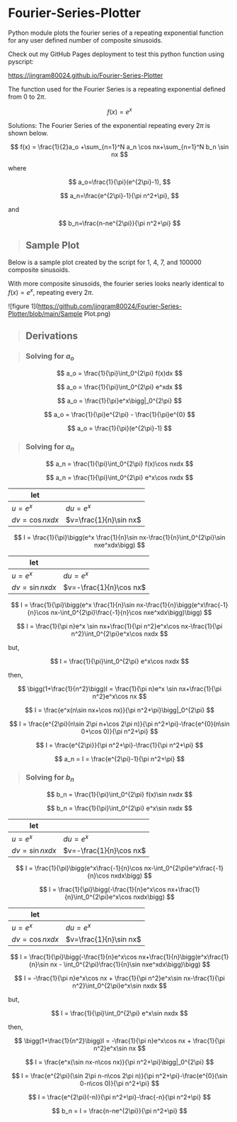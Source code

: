# Fourier-Series-Plotter
 Python module plots the fourier series of a repeating exponential function for any user defined number of composite sinusoids.

 Check out my GitHub Pages deployment to test this python function using pyscript:

 https://jingram80024.github.io/Fourier-Series-Plotter

The function used for the Fourier Series is a repeating exponential defined from 0 to $2\pi$.

$$
f(x) = e^{x}
$$

Solutions:
The Fourier Series of the exponential repeating every $2\pi$ is shown below.

$$
f(x) = \frac{1}{2}a_o +\sum_{n=1}^N a_n \cos nx+\sum_{n=1}^N b_n \sin nx
$$

where

$$
a_o=\frac{1}{\pi}(e^{2\pi}-1),
$$

$$
a_n=\frac{e^{2\pi}-1}{\pi n^2+\pi},
$$

and

$$
b_n=\frac{n-ne^{2\pi}}{\pi n^2+\pi}
$$

>## Sample Plot

Below is a sample plot created by the script for 1, 4, 7, and 100000 composite sinusoids.

With more composite sinusoids, the fourier series looks nearly identical to $f(x)=e^x$, repeating every $2\pi$.

![figure 1](https://github.com/jingram80024/Fourier-Series-Plotter/blob/main/Sample Plot.png)

>## Derivations

>### Solving for $a_o$

$$
a_o = \frac{1}{\pi}\int_0^{2\pi} f(x)dx
$$

$$
a_o = \frac{1}{\pi}\int_0^{2\pi} e^xdx
$$

$$
a_o = \frac{1}{\pi}e^x\bigg|_0^{2\pi}
$$

$$
a_o = \frac{1}{\pi}e^{2\pi} - \frac{1}{\pi}e^{0}
$$

$$
a_o = \frac{1}{\pi}(e^{2\pi}-1)
$$

>### Solving for $a_n$

$$
a_n = \frac{1}{\pi}\int_0^{2\pi} f(x)\cos nxdx
$$

$$
a_n = \frac{1}{\pi}\int_0^{2\pi} e^x\cos nxdx
$$

|let||
|-|-|
| $u=e^x$ | $du=e^x$ |
| $dv=\cos nxdx$ | $v=\frac{1}{n}\sin nx$ |

$$
I = \frac{1}{\pi}\bigg(e^x \frac{1}{n}\sin nx-\frac{1}{n}\int_0^{2\pi}\sin nxe^xdx\bigg)
$$

|let||
|-|-|
| $u=e^x$ | $du=e^x$ |
| $dv=\sin nxdx$ | $v=-\frac{1}{n}\cos nx$ |

$$
I = \frac{1}{\pi}\bigg(e^x \frac{1}{n}\sin nx-\frac{1}{n}\bigg(e^x\frac{-1}{n}\cos nx-\int_0^{2\pi}\frac{-1}{n}\cos nxe^xdx\bigg)\bigg)
$$

$$
I = \frac{1}{\pi n}e^x \sin nx+\frac{1}{\pi n^2}e^x\cos nx-\frac{1}{\pi n^2}\int_0^{2\pi}e^x\cos nxdx
$$

but,

$$
I = \frac{1}{\pi}\int_0^{2\pi} e^x\cos nxdx
$$

then,

$$
\bigg(1+\frac{1}{n^2}\bigg)I = \frac{1}{\pi n}e^x \sin nx+\frac{1}{\pi n^2}e^x\cos nx
$$

$$
I = \frac{e^x(n\sin nx+\cos nx)}{\pi n^2+\pi}\bigg|_0^{2\pi}
$$

$$
I = \frac{e^{2\pi}(n\sin 2\pi n+\cos 2\pi n)}{\pi n^2+\pi}-\frac{e^{0}(n\sin 0+\cos 0)}{\pi n^2+\pi}
$$

$$
I = \frac{e^{2\pi}}{\pi n^2+\pi}-\frac{1}{\pi n^2+\pi}
$$

$$
a_n = I = \frac{e^{2\pi}-1}{\pi n^2+\pi}
$$

>### Solving for $b_n$

$$
b_n = \frac{1}{\pi}\int_0^{2\pi} f(x)\sin nxdx
$$

$$
b_n = \frac{1}{\pi}\int_0^{2\pi} e^x\sin nxdx
$$

|let||
|-|-|
| $u=e^x$ | $du=e^x$ |
| $dv=\sin nxdx$ | $v=-\frac{1}{n}\cos nx$ |

$$
I = \frac{1}{\pi}\bigg(e^x\frac{-1}{n}\cos nx-\int_0^{2\pi}e^x\frac{-1}{n}\cos nxdx\bigg)
$$

$$
I = \frac{1}{\pi}\bigg(-\frac{1}{n}e^x\cos nx+\frac{1}{n}\int_0^{2\pi}e^x\cos nxdx\bigg)
$$

|let||
|-|-|
| $u=e^x$ | $du=e^x$ |
| $dv=\cos nxdx$ | $v=\frac{1}{n}\sin nx$ |

$$
I = \frac{1}{\pi}\bigg(-\frac{1}{n}e^x\cos nx+\frac{1}{n}\bigg(e^x\frac{1}{n}\sin nx - \int_0^{2\pi}\frac{1}{n}\sin nxe^xdx\bigg)\bigg)
$$

$$
I = -\frac{1}{\pi n}e^x\cos nx + \frac{1}{\pi n^2}e^x\sin nx-\frac{1}{\pi n^2}\int_0^{2\pi}e^x\sin nxdx
$$

but,

$$
I = \frac{1}{\pi}\int_0^{2\pi} e^x\sin nxdx
$$

then,

$$
\bigg(1+\frac{1}{n^2}\bigg)I = -\frac{1}{\pi n}e^x\cos nx + \frac{1}{\pi n^2}e^x\sin nx
$$

$$
I = \frac{e^x(\sin nx-n\cos nx)}{\pi n^2+\pi}\bigg|_0^{2\pi}
$$

$$
I = \frac{e^{2\pi}(\sin 2\pi n-n\cos 2\pi n)}{\pi n^2+\pi}-\frac{e^{0}(\sin 0-n\cos 0)}{\pi n^2+\pi}
$$

$$
I = \frac{e^{2\pi}(-n)}{\pi n^2+\pi}-\frac{-n}{\pi n^2+\pi}
$$

$$
b_n = I = \frac{n-ne^{2\pi}}{\pi n^2+\pi}
$$
